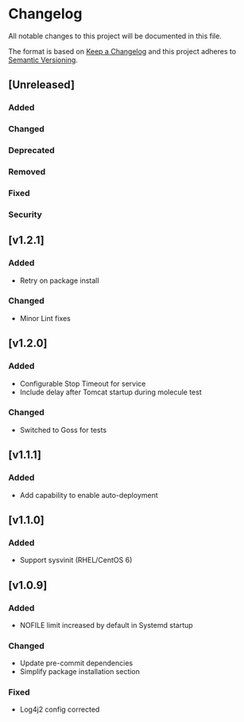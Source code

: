 # Changelog
All notable changes to this project will be documented in this file.

The format is based on [Keep a Changelog](http://keepachangelog.com/en/1.0.0/)
and this project adheres to [Semantic Versioning](http://semver.org/spec/v2.0.0.html).

## [Unreleased]
### Added
### Changed
### Deprecated
### Removed
### Fixed
### Security

## [v1.2.1]
### Added
- Retry on package install
### Changed
- Minor Lint fixes

## [v1.2.0]
### Added
- Configurable Stop Timeout for service
- Include delay after Tomcat startup during molecule test
### Changed
- Switched to Goss for tests

## [v1.1.1]
### Added
- Add capability to enable auto-deployment

## [v1.1.0]
### Added
- Support sysvinit (RHEL/CentOS 6)

## [v1.0.9]
### Added
- NOFILE limit increased by default in Systemd startup
### Changed
- Update pre-commit dependencies
- Simplify package installation section
### Fixed
- Log4j2 config corrected

[v1.0.8]: https://github.com/olivierlacan/keep-a-changelog/compare/v1.0.7...v1.0.8
[v1.0.7]: https://github.com/olivierlacan/keep-a-changelog/compare/v1.0.6...v1.0.7
[v1.0.6]: https://github.com/olivierlacan/keep-a-changelog/compare/v1.0.5...v1.0.6
[v1.0.5]: https://github.com/olivierlacan/keep-a-changelog/compare/v1.0.4...v1.0.5
[v1.0.4]: https://github.com/olivierlacan/keep-a-changelog/compare/v1.0.3...v1.0.4
[v1.0.3]: https://github.com/olivierlacan/keep-a-changelog/compare/v1.0.2...v1.0.3
[v1.0.2]: https://github.com/olivierlacan/keep-a-changelog/compare/v1.0.1...v1.0.2
[v1.0.1]: https://github.com/olivierlacan/keep-a-changelog/compare/v1.0.2...v1.0.1
[v1.0.0]: https://github.com/olivierlacan/keep-a-changelog/compare/...v1.0.1
